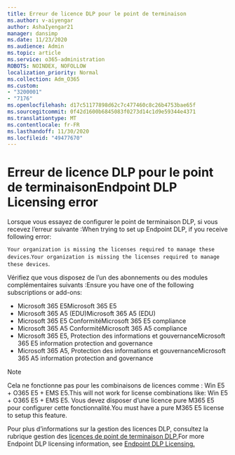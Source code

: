 ```yaml
---
title: Erreur de licence DLP pour le point de terminaison
ms.author: v-aiyengar
author: AshaIyengar21
manager: dansimp
ms.date: 11/23/2020
ms.audience: Admin
ms.topic: article
ms.service: o365-administration
ROBOTS: NOINDEX, NOFOLLOW
localization_priority: Normal
ms.collection: Adm_O365
ms.custom:
- "3200001"
- "7176"
ms.openlocfilehash: d17c51177898d62c7c477460c8c26b4753bae65f
ms.sourcegitcommit: 0f42d1600b6845083f0273d14c1d9e59344e4371
ms.translationtype: MT
ms.contentlocale: fr-FR
ms.lasthandoff: 11/30/2020
ms.locfileid: "49477670"
---
```

# <a name="endpoint-dlp-licensing-error"></a><span data-ttu-id="5de8c-102">Erreur de licence DLP pour le point de terminaison</span><span class="sxs-lookup"><span data-stu-id="5de8c-102">Endpoint DLP Licensing error</span></span>

<span data-ttu-id="5de8c-103">Lorsque vous essayez de configurer le point de terminaison DLP, si vous recevez l’erreur suivante :</span><span class="sxs-lookup"><span data-stu-id="5de8c-103">When trying to set up Endpoint DLP, if you receive following error:</span></span>

<span data-ttu-id="5de8c-104">`Your organization is missing the licenses required to manage these devices`.</span><span class="sxs-lookup"><span data-stu-id="5de8c-104">`Your organization is missing the licenses required to manage these devices`.</span></span>

<span data-ttu-id="5de8c-105">Vérifiez que vous disposez de l’un des abonnements ou des modules complémentaires suivants :</span><span class="sxs-lookup"><span data-stu-id="5de8c-105">Ensure you have one of the following subscriptions or add-ons:</span></span>

- <span data-ttu-id="5de8c-106">Microsoft 365 E5</span><span class="sxs-lookup"><span data-stu-id="5de8c-106">Microsoft 365 E5</span></span>
- <span data-ttu-id="5de8c-107">Microsoft 365 A5 (EDU)</span><span class="sxs-lookup"><span data-stu-id="5de8c-107">Microsoft 365 A5 (EDU)</span></span>
- <span data-ttu-id="5de8c-108">Microsoft 365 E5 Conformité</span><span class="sxs-lookup"><span data-stu-id="5de8c-108">Microsoft 365 E5 compliance</span></span>
- <span data-ttu-id="5de8c-109">Microsoft 365 A5 Conformité</span><span class="sxs-lookup"><span data-stu-id="5de8c-109">Microsoft 365 A5 compliance</span></span>
- <span data-ttu-id="5de8c-110">Microsoft 365 E5, Protection des informations et gouvernance</span><span class="sxs-lookup"><span data-stu-id="5de8c-110">Microsoft 365 E5 information protection and governance</span></span>
- <span data-ttu-id="5de8c-111">Microsoft 365 A5, Protection des informations et gouvernance</span><span class="sxs-lookup"><span data-stu-id="5de8c-111">Microsoft 365 A5 information protection and governance</span></span>

> [!NOTE]
> <span data-ttu-id="5de8c-112">Cela ne fonctionne pas pour les combinaisons de licences comme : Win E5 + O365 E5 + EMS E5.</span><span class="sxs-lookup"><span data-stu-id="5de8c-112">This will not work for license combinations like: Win E5 + O365 E5 +  EMS E5.</span></span> <span data-ttu-id="5de8c-113">Vous devez disposer d’une licence pure M365 E5 pour configurer cette fonctionnalité.</span><span class="sxs-lookup"><span data-stu-id="5de8c-113">You must have a pure M365 E5 license to setup this feature.</span></span>

<span data-ttu-id="5de8c-114">Pour plus d’informations sur la gestion des licences DLP, consultez la rubrique gestion des [licences de point de terminaison DLP.](https://docs.microsoft.com/microsoft-365/compliance/endpoint-dlp-getting-started#onboarding-devices-into-device-management)</span><span class="sxs-lookup"><span data-stu-id="5de8c-114">For more Endpoint DLP licensing information, see [Endpoint DLP Licensing.](https://docs.microsoft.com/microsoft-365/compliance/endpoint-dlp-getting-started#onboarding-devices-into-device-management)</span></span>
